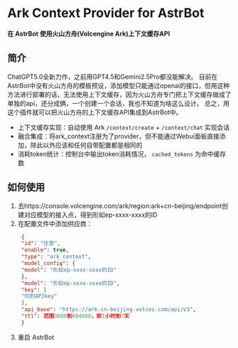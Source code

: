 # Ark Context Provider for AstrBot

**在 AstrBot 使用火山方舟(Volcengine Ark)上下文缓存API**

## 简介
ChatGPT5.0全新力作，之前用GPT4.5和Gemini2.5Pro都没能解决。
目前在AstrBot中没有火山方舟的模板预设，添加模型只能通过openai的接口，但用这种方法进行部署的话，无法使用上下文缓存，因为火山方舟专门把上下文缓存做成了单独的api，还分成俩，一个创建一个会话，我也不知道为啥这么设计。
总之，用这个插件就可以把火山方舟的上下文缓存API集成到AstrBot中。

- 上下文缓存实现：自动使用 Ark `/context/create` + `/context/chat` 实现会话
- 融合集成：将ark_context注册为了provider，但不能通过Webui面板直接添加，除此以外应该和任何自带配置都是相同的
- 消耗token统计：控制台中输出token消耗情况， `cached_tokens` 为命中缓存数

## 如何使用
1. 去https://console.volcengine.com/ark/region:ark+cn-beijing/endpoint创建对应模型的接入点，得到形如ep-xxxx-xxxx的ID
2. 在配置文件中添加供应商：
   ```json
    {
    "id": "任意",
    "enable": true,
    "type": "ark_context",
    "model_config": {
    "model": "形如ep-xxxx-xxxx的ID"
    },
    "model": "形如ep-xxxx-xxxx的ID",
    "key": [
    "你的APIkey"
    ],
    "api_base": "https://ark.cn-beijing.volces.com/api/v3",
    "ttl": 范围3600到604800，即1小时到7天
    }
   ```
3. 重启 AstrBot

